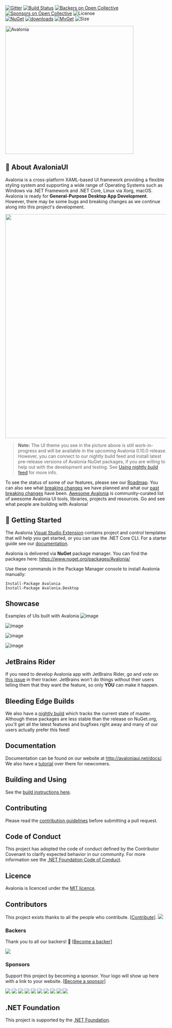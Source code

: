 [![Gitter](https://badges.gitter.im/Join%20Chat.svg)](https://gitter.im/AvaloniaUI/Avalonia?utm_campaign=pr-badge&utm_content=badge&utm_medium=badge&utm_source=badge) [![Build Status](https://dev.azure.com/AvaloniaUI/AvaloniaUI/_apis/build/status/AvaloniaUI.Avalonia)](https://dev.azure.com/AvaloniaUI/AvaloniaUI/_build/latest?definitionId=4) [![Backers on Open Collective](https://opencollective.com/Avalonia/backers/badge.svg)](#backers) [![Sponsors on Open Collective](https://opencollective.com/Avalonia/sponsors/badge.svg)](#sponsors) ![License](https://img.shields.io/github/license/avaloniaui/avalonia.svg)
<br />
[![NuGet](https://img.shields.io/nuget/v/Avalonia.svg)](https://www.nuget.org/packages/Avalonia) [![downloads](https://img.shields.io/nuget/dt/avalonia)](https://www.nuget.org/packages/Avalonia) [![MyGet](https://img.shields.io/myget/avalonia-ci/vpre/Avalonia.svg?label=myget)](https://www.myget.org/gallery/avalonia-ci) ![Size](https://img.shields.io/github/repo-size/avaloniaui/avalonia.svg) 

<img alt="Avalonia" src="https://user-images.githubusercontent.com/6759207/84897744-cab6d800-b0ae-11ea-8214-e5174d71f5c8.png" width="400"/>

## 📖 About AvaloniaUI 

Avalonia is a cross-platform XAML-based UI framework providing a flexible styling system and supporting a wide range of Operating Systems such as Windows via .NET Framework and .NET Core, Linux via Xorg, macOS. Avalonia is ready for **General-Purpose Desktop App Development**. However, there may be some bugs and breaking changes as we continue along into this project's development. 

<img src="https://user-images.githubusercontent.com/6759207/84751662-7c79da00-afc5-11ea-8780-dda28db70b76.png" width="700" />

> **Note:** The UI theme you see in the picture above is still work-in-progress and will be available in the upcoming Avalonia 0.10.0 release. However, you can connect to our nightly build feed and install latest pre-release versions of Avalonia NuGet packages, if you are willing to help out with the development and testing. See [Using nightly build feed](https://github.com/AvaloniaUI/Avalonia/wiki/Using-nightly-build-feed) for more info.

To see the status of some of our features, please see our [Roadmap](https://github.com/AvaloniaUI/Avalonia/issues/2239). You can also see what [breaking changes](https://github.com/AvaloniaUI/Avalonia/issues/3538) we have planned and what our [past breaking changes](https://github.com/AvaloniaUI/Avalonia/wiki/Breaking-Changes) have been. [Awesome Avalonia](https://github.com/AvaloniaCommunity/awesome-avalonia) is community-curated list of awesome Avalonia UI tools, libraries, projects and resources. Go and see what people are building with Avalonia!

## 🚀 Getting Started

The Avalonia [Visual Studio Extension](https://marketplace.visualstudio.com/items?itemName=AvaloniaTeam.AvaloniaforVisualStudio) contains project and control templates that will help you get started, or you can use the .NET Core CLI. For a starter guide see our [documentation](http://avaloniaui.net/docs/quickstart/create-new-project).

Avalonia is delivered via <b>NuGet</b> package manager. You can find the packages here: https://www.nuget.org/packages/Avalonia/

Use these commands in the Package Manager console to install Avalonia manually:
```
Install-Package Avalonia
Install-Package Avalonia.Desktop
```

## Showcase

Examples of UIs built with Avalonia
![image](https://user-images.githubusercontent.com/4672627/84707589-5b69a880-af35-11ea-87a6-7ad57a31d314.png)

![image](https://user-images.githubusercontent.com/4672627/85069644-d8419000-b18a-11ea-8732-be9055bb61fd.PNG)

![image](https://user-images.githubusercontent.com/4672627/85069659-dc6dad80-b18a-11ea-8375-39ef95315b5c.PNG)

![image](https://user-images.githubusercontent.com/4672627/84708947-c3b98980-af37-11ea-8c9d-503334615bbf.png)

## JetBrains Rider

If you need to develop Avalonia app with JetBrains Rider, go and *vote* on [this issue](https://youtrack.jetbrains.com/issue/RIDER-39247) in their tracker. JetBrains won't do things without their users telling them that they want the feature, so only **YOU** can make it happen.

## Bleeding Edge Builds

We also have a [nightly build](https://github.com/AvaloniaUI/Avalonia/wiki/Using-nightly-build-feed) which tracks the current state of master. Although these packages are less stable than the release on NuGet.org, you'll get all the latest features and bugfixes right away and many of our users actually prefer this feed!

## Documentation

Documentation can be found on our website at http://avaloniaui.net/docs/. We also have a [tutorial](http://avaloniaui.net/docs/tutorial/) over there for newcomers.

## Building and Using

See the [build instructions here](Documentation/build.md).

## Contributing

Please read the [contribution guidelines](CONTRIBUTING.md) before submitting a pull request.

## Code of Conduct

This project has adopted the code of conduct defined by the Contributor Covenant to clarify expected behavior in our community.
For more information see the [.NET Foundation Code of Conduct](https://dotnetfoundation.org/code-of-conduct). 

## Licence

Avalonia is licenced under the [MIT licence](licence.md).

## Contributors

This project exists thanks to all the people who contribute. [[Contribute](http://avaloniaui.net/contributing)].
<a href="https://github.com/AvaloniaUI/Avalonia/graphs/contributors"><img src="https://opencollective.com/Avalonia/contributors.svg?width=890&button=false" /></a>

### Backers

Thank you to all our backers! 🙏 [[Become a backer](https://opencollective.com/Avalonia#backer)]

<a href="https://opencollective.com/Avalonia#backers" target="_blank"><img src="https://opencollective.com/Avalonia/backers.svg?width=890"></a>

### Sponsors

Support this project by becoming a sponsor. Your logo will show up here with a link to your website. [[Become a sponsor](https://opencollective.com/Avalonia#sponsor)]

<a href="https://opencollective.com/Avalonia/sponsor/0/website" target="_blank"><img src="https://opencollective.com/Avalonia/sponsor/0/avatar.svg"></a>
<a href="https://opencollective.com/Avalonia/sponsor/1/website" target="_blank"><img src="https://opencollective.com/Avalonia/sponsor/1/avatar.svg"></a>
<a href="https://opencollective.com/Avalonia/sponsor/2/website" target="_blank"><img src="https://opencollective.com/Avalonia/sponsor/2/avatar.svg"></a>
<a href="https://opencollective.com/Avalonia/sponsor/3/website" target="_blank"><img src="https://opencollective.com/Avalonia/sponsor/3/avatar.svg"></a>
<a href="https://opencollective.com/Avalonia/sponsor/4/website" target="_blank"><img src="https://opencollective.com/Avalonia/sponsor/4/avatar.svg"></a>
<a href="https://opencollective.com/Avalonia/sponsor/5/website" target="_blank"><img src="https://opencollective.com/Avalonia/sponsor/5/avatar.svg"></a>
<a href="https://opencollective.com/Avalonia/sponsor/6/website" target="_blank"><img src="https://opencollective.com/Avalonia/sponsor/6/avatar.svg"></a>
<a href="https://opencollective.com/Avalonia/sponsor/7/website" target="_blank"><img src="https://opencollective.com/Avalonia/sponsor/7/avatar.svg"></a>
<a href="https://opencollective.com/Avalonia/sponsor/8/website" target="_blank"><img src="https://opencollective.com/Avalonia/sponsor/8/avatar.svg"></a>
<a href="https://opencollective.com/Avalonia/sponsor/9/website" target="_blank"><img src="https://opencollective.com/Avalonia/sponsor/9/avatar.svg"></a> 

## .NET Foundation

This project is supported by the [.NET Foundation](https://dotnetfoundation.org).
